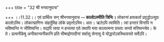+++
title = "32 श्री भगवानुवाच"

+++
।।11.32।। एवं प्रार्थितः सन् श्रीभगवानुवाच **-- कालोऽस्मीति त्रिभिः।**
लोकानां क्षयकर्ता प्रवृद्धोऽत्युग्रः कालोऽस्मि। लोकान्प्राणिनः
संहर्तुमिह लोके प्रवृत्तोऽस्मि। अतः। ऋतेऽपि त्वामिति। त्वां हन्तारं
विनापि न भविष्यन्ति न जीविष्यन्ति। यद्यपि त्वया न हन्तव्या एते तथापि मया
कालात्मना ग्रस्ताः सन्तो मरिष्यन्त्येव। के ते। प्रत्यनीकेषु
अनीकान्यनीकानि प्रति भीष्मद्रोणादीनां सर्वासु सेनासु ये
योद्धारोऽवस्थितास्ते सर्वेऽपि।
